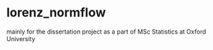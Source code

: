 # lorenz_normflow
mainly for the dissertation project as a part of MSc Statistics at Oxford University  
